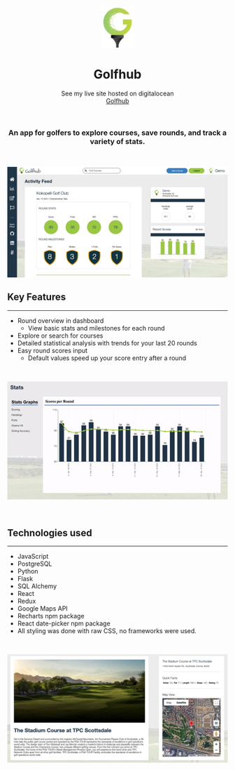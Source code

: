 <p align="center">
   <img width="75px" alt="logo" src="./react-app/src/assets/tee.jpeg">
</p>
<h1 align="center">Golfhub</h1>

<p align="center">See my live site hosted on digitalocean
<br><a href="https://golfhub.kevinpitzer.com/">Golfhub</a></br></p>
&nbsp

<h3 align="center">An app for golfers to explore courses, save rounds, and track a variety of stats.</h3>

<p>&nbsp;</p>

![Dashboard](./react-app/src/assets/dashboard.jpeg)

## Key Features

---
- Round overview in dashboard
   - View basic stats and milestones for each round
- Explore or search for courses
- Detailed statistical analysis with trends for your last 20 rounds
- Easy round scores input
   - Default values speed up your score entry after a round

<p>&nbsp;</p>

![Statistics charts](react-app/src/assets/statgraphs.gif)

<p>&nbsp;</p>

## Technologies used

---

- JavaScript
- PostgreSQL
- Python
- Flask
- SQL Alchemy
- React
- Redux
- Google Maps API
- Recharts npm package
- React date-picker npm package
- All styling was done with raw CSS, no frameworks were used.
<p>&nbsp;</p>



![Dashboard](./react-app/src/assets/coursepage.jpeg)

